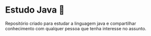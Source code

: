 # Estudo Java 📖

Repositório criado para estudar a linguagem java e compartilhar conhecimento com qualquer pessoa que tenha interesse no assunto.
